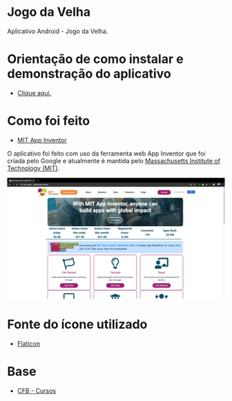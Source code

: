 # Jogo da Velha

Aplicativo Android - Jogo da Velha.

# Orientação de como instalar e demonstração do aplicativo

* <a href = "https://www.youtube.com/watch?v=50SdwP6iXbQ&list=PLdPS43uY0yvUuftyR9wIAj5aYxVUp8ZTw&index=1"> Clique aqui. </a>

# Como foi feito

* <a href = "http://appinventor.mit.edu/"> MIT App Inventor </a>

O aplicativo foi feito com uso da ferramenta web App Inventor que foi criada pelo Google e atualmente é mantida pelo <a href = "http://web.mit.edu/"> Massachusetts Institute of Technology (MIT)</a>.

 ![alt text](https://github.com/LissandraRodrigues/app-inventor/blob/master/app_inventor.png?raw=true)

# Fonte do ícone utilizado

* <a href = "https://www.flaticon.com/"> Flaticon </a>

# Base 

* <a href = "http://cfbcursos.com.br/" > CFB - Cursos </a>

